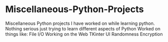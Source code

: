 # Miscellaneous-Python-Projects
Miscellaneous Python projects I have worked on while learning python.
Nothing serious just trying to learn different aspects of Python
Worked on things like:
File I/O
Working on the Web
TKinter UI
Randomness
Encryption
